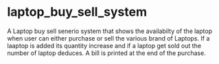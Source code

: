 # laptop_buy_sell_system
A Laptop buy sell senerio system that shows the availabilty of the laptop when user can either purchase or sell the various brand of Laptops.
If a laaptop is added its quantity increase and if a laptop get sold out the number of laptop deduces.
A bill is printed at the end of the purchase. 




